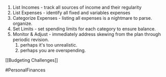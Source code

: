 1. List Incomes - track all sources of income and their regularity
2. List Expenses - identify all fixed and variables expenses
3. Categorize Expenses - listing all expenses is a nightmare to parse. organize.
4. Set Limits - set spending limits for each category to ensure balance.
5. Monitor & Adjust - immediately address skewing from the plan through periodic revision.
	1. perhaps it's too unrealistic.
	2. perhaps you are overspending.

[[Budgeting Challenges]]

#PersonalFinances